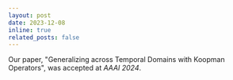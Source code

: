 ```yaml
---
layout: post
date: 2023-12-08
inline: true
related_posts: false
---
```


Our paper, "Generalizing across Temporal Domains with Koopman Operators", was accepted at _AAAI 2024_.




